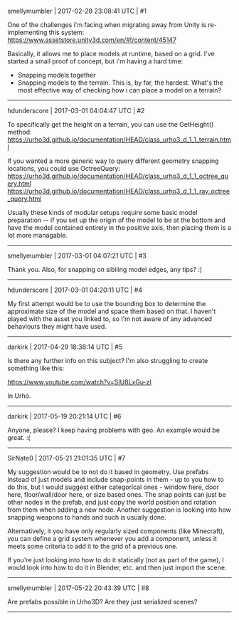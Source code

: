 smellymumbler | 2017-02-28 23:08:41 UTC | #1

One of the challenges i'm facing when migrating away from Unity is re-implementing this system: https://www.assetstore.unity3d.com/en/#!/content/45147

Basically, it allows me to place models at runtime, based on a grid. I've started a small proof of concept, but i'm having a hard time:

* Snapping models together
* Snapping models to the terrain. This is, by far, the hardest. What's the most effective way of checking how i can place a model on a terrain?

-------------------------

hdunderscore | 2017-03-01 04:04:47 UTC | #2

To specifically get the height on a terrain, you can use the GetHeight() method: 
https://urho3d.github.io/documentation/HEAD/class_urho3_d_1_1_terrain.html

If you wanted a more generic way to query different geometry snapping locations, you could use OctreeQuery: 
https://urho3d.github.io/documentation/HEAD/class_urho3_d_1_1_octree_query.html
https://urho3d.github.io/documentation/HEAD/class_urho3_d_1_1_ray_octree_query.html

Usually these kinds of modular setups require some basic model preparation -- if you set up the origin of the model to be at the bottom and have the model contained entirely in the positive axis, then placing them is a lot more managable.

-------------------------

smellymumbler | 2017-03-01 04:07:21 UTC | #3

Thank you. Also, for snapping on sibiling model edges, any tips? :)

-------------------------

hdunderscore | 2017-03-01 04:20:11 UTC | #4

My first attempt would be to use the bounding box to determine the approximate size of the model and space them based on that. I haven't played with the asset you linked to, so I'm not aware of any advanced behaviours they might have used.

-------------------------

darkirk | 2017-04-29 18:38:14 UTC | #5

Is there any further info on this subject? I'm also struggling to create something like this:

https://www.youtube.com/watch?v=SIU8LxGu-zI

In Urho.

-------------------------

darkirk | 2017-05-19 20:21:14 UTC | #6

Anyone, please? I keep having problems with geo. An example would be great. :(

-------------------------

SirNate0 | 2017-05-21 21:01:35 UTC | #7

My suggestion would be to not do it based in geometry. Use prefabs instead of just models and include snap-points in them - up to you how to do this, but I would suggest either categorical ones - window here, door here, floor/wall/door here, or size based ones. The snap points can just be other nodes in the prefab, and just copy the world position and rotation from them when adding a new node. Another suggestion is looking into how snapping weapons to hands and such is usually done.

Alternatively, it you have only regularly sized components (like Minecraft), you can define a grid system whenever you add a component, unless it meets some criteria to add it to the grid of a previous one.

If you're just looking into how to do it statically (not as part of the game), I would look into how to do it in Blender, etc. and then just import the scene.

-------------------------

smellymumbler | 2017-05-22 20:43:39 UTC | #8

Are prefabs possible in Urho3D? Are they just serialized scenes?

-------------------------

